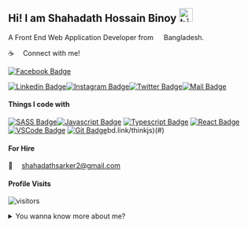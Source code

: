 ## Hi! I am Shahadath Hossain Binoy <img src="https://user-images.githubusercontent.com/1303154/88677602-1635ba80-d120-11ea-84d8-d263ba5fc3c0.gif" width="28px" alt="hi">

A Front End Web Application Developer from <img src="https://image.flaticon.com/icons/svg/323/323299.svg" width="13"/> Bangladesh.

:coffee: &emsp;Connect with me!

[![Facebook Badge](https://img.shields.io/badge/Facebook-1877F2?style=for-the-badge&logo=facebook&logoColor=white)](https://facebook.com/sarker25) 

[![Linkedin Badge](https://img.shields.io/badge/LinkedIn-0077B5?style=for-the-badge&logo=linkedin&logoColor=white)](https://www.linkedin.com/in/shahadath-hossain-binoy/)[![Instagram Badge](https://img.shields.io/badge/Instagram-E4405F?style=for-the-badge&logo=instagram&logoColor=white)](https://instagram.com/sarker25)[![Twitter Badge](https://img.shields.io/badge/Twitter-1DA1F2?style=for-the-badge&logo=twitter&logoColor=white)](https://twitter.com/shahadath_binoy)[![Mail Badge](https://img.shields.io/badge/Gmail-D14836?style=for-the-badge&logo=gmail&logoColor=white)](mailto:shahadathsarker2@gmail.com)



#### Things I code with

[![SASS Badge](https://img.shields.io/badge/Sass-CC6699?style=for-the-badge&logo=sass&logoColor=white)](#)[![Javascript Badge](https://img.shields.io/badge/-Javascript-F0DB4F?style=for-the-badge&labelColor=black&logo=javascript&logoColor=F0DB4F)](#) 
[![Typescript Badge](https://img.shields.io/badge/-Typescript-007acc?style=for-the-badge&labelColor=black&logo=typescript&logoColor=007acc)](#) 
[![React Badge](https://img.shields.io/badge/-React-61DBFB?style=for-the-badge&labelColor=black&logo=react&logoColor=61DBFB)](#)[![VSCode Badge](https://img.shields.io/badge/Visual_Studio-5C2D91?style=for-the-badge&logo=visual%20studio&logoColor=white)](#) 
[![Git Badge](https://img.shields.io/badge/Git-F05032?style=for-the-badge&logo=git&logoColor=white)](#)bd.link/thinkjs)(#) 




#### For Hire
:email: &emsp;shahadathsarker2@gmail.com


#### Profile Visits 

![visitors](https://visitor-badge.glitch.me/badge?page_id=sarker25)

<details>
<summary>
  You wanna know more about me?
</summary>

<br >


#### Github Stats

![Sarker Github Stats](https://github-readme-stats.vercel.app/api?username=sarker25&count_private=true&theme=tokyonight&hide=contribs,prs)

</details>
